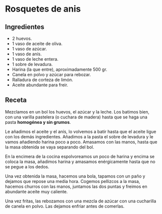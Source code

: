 # Rosquetes de anis

## Ingredientes

- 2 huevos.
- 1 vaso de aceite de oliva.
- 1 vaso de azúcar.
- 1 vaso de anís.
- 1 vaso de leche entera.
- 1 sobre de levadura.
- Harina (la que entre), aproximadamente 500 gr.
- Canela en polvo y azúcar para rebozar.
- Ralladura de corteza de limón.
- Aceite abundante para freir.

## Receta

Mezclamos en un bol los huevos, el azúcar y la leche. Los batimos bien, con una
varilla pastelera (o cuchara de madera) hasta que se haga una pasta **homogénea
y sin grumos**.

Le añadimos el aceite y el anís, lo volvemos a batir hasta que el aceite ligue
con los demás ingredientes. Añadimos a la pasta el sobre de levadura y le vamos
añadiendo harina poco a poco. Amasamos con las manos, hasta que la masa obtenida
se vaya separando del bol.

En la encimera de la cocina espolvoreamos un poco de harina y encima se coloca
la masa, añadimos harina y amasamos enérgicamente hasta que no se pegue a los
dedos.

Una vez obtenida la masa, hacemos una bola, tapamos con un paño y dejamos que
repose una media hora. Cogemos pellizcos a la masa, hacemos churros con las
manos, juntamos las dos puntas y freimos en abundante aceite muy caliente.

Una vez fritas, las rebozamos con una mezcla de azúcar con una cucharilla de
canela en polvo. Las dejamos enfriar antes de comerlas.
